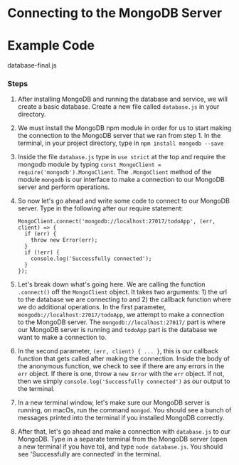 # Connecting to the MongoDB Server

# Example Code

database-final.js

### Steps

1.  After installing MongoDB and running the database and service, we will create a basic database. Create a new file called `database.js` in your directory.

2.  We must install the MongoDB npm module in order for us to start making the connection to the MongoDB server that we ran from step 1. In the terminal, in your project directory, type in `npm install mongodb --save`

3.  Inside the file `database.js` type in `use strict` at the top and require the mongodb module by typing `const MongoClient = require('mongodb').MongoClient`. The `.MongoClient` method of the module `mongodb` is our interface to make a connection to our MongoDB server and perform operations.

4.  So now let's go ahead and write some code to connect to our MongoDB server. Type in the following after our require statement:

    ```
    MongoClient.connect('mongodb://localhost:27017/todoApp', (err, client) => {
      if (err) {
        throw new Error(err);
      }
      if (!err) {
        console.log('Successfully connected');
      }
    });
    ```

5.  Let's break down what's going here. We are calling the function `.connect()` off the `MongoClient` object. It takes two arguments: 1) the url to the database we are connecting to and 2) the callback function where we do additional operations. In the first parameter, `mongodb://localhost:27017/todoApp`, we attempt to make a connection to the MongoDB server. The `mongodb://localhost:27017/` part is where our MongoDB server is running and `todoApp` part is the database we want to make a connection to.

6.  In the second parameter, `(err, client) { ... }`, this is our callback function that gets called after making the connection. Inside the body of the anonymous function, we check to see if there are any errors in the `err` object. If there is one, throw a `new Error` with the `err` object. If not, then we simply `console.log('Successfully connected')` as our output to the terminal.

7.  In a new terminal window, let's make sure our MongoDB server is running, on macOs, run the command `mongod`. You should see a bunch of messages printed into the terminal if you installed MongoDB correctly.

8.  After that, let's go ahead and make a connection with `database.js` to our MongoDB. Type in a separate terminal from the MongoDB server (open a new terminal if you have to), and type `node database.js`. You should see 'Successfully are connected' in the terminal.

